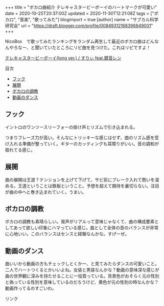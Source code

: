 +++
title = "ボカロ曲紹介 テレキャスタービーボーイのハートマークが可愛い"
date = 2020-10-25T20:37:00Z
updated = 2020-11-30T12:21:08Z
tags = ["ボカロ", "音楽", "歌ってみた"]
blogimport = true 
[author]
	name = "サブカル科学研究会"
	uri = "https://draft.blogger.com/profile/00849312168396849001"
+++

 <p>NicoBox　で歌ってみたランキングをランダム再生して最近のボカロ曲はどんなんやろなー、と聞いていたところにリピ曲を見つけた。これはリピですよ！</p> <script type="application/javascript" src="https://embed.nicovideo.jp/watch/sm37507315/script?w=640&h=360"></script><noscript><a href="https://www.nicovideo.jp/watch/sm37507315">テレキャスタービーボーイ(long ver.) / すりぃ feat.鏡音レン</a></noscript> <p>目次</p><ul><li><a href='#フック'>フック</a></li><li><a href='#展開'>展開</a></li><li><a href='#ボカロの調教'>ボカロの調教</a></li><li><a href='#動画のダンス'>動画のダンス</a></li></ul> <h2 id="フック" onmouseover="this.querySelector('a .fa-link').style.display='inline-block'" onmouseout="this.querySelector('a .fa-link').style.display='none'">フック<a href="#フック" title="フック"><i class="fas fa-link ml-1" style="display:none;"></i></a></h2><p>イントロのワンツースリーフォーの掛け声とリズムで引き込まれる。</p><p>つまりフレーズ力が高い。そんなにトリッキーな感じはせず、曲のリズム感を受け入れる準備が整っていく。ギターのカッティングも耳障りがいい。音の調和が取れてる感じ。</p><h2 id="展開" onmouseover="this.querySelector('a .fa-link').style.display='inline-block'" onmouseout="this.querySelector('a .fa-link').style.display='none'">展開<a href="#展開" title="展開"><i class="fas fa-link ml-1" style="display:none;"></i></a></h2><p>曲の展開は王道？テンションを上げて下げて、サビ前にブレーク入れて勢いを溜める。王道ということは鉄板ということ。予想を超えて期待を裏切らない。注目が曲の中へと巻き込まれていく。うまい。</p><h2 id="ボカロの調教" onmouseover="this.querySelector('a .fa-link').style.display='inline-block'" onmouseout="this.querySelector('a .fa-link').style.display='none'">ボカロの調教<a href="#ボカロの調教" title="ボカロの調教"><i class="fas fa-link ml-1" style="display:none;"></i></a></h2><p>ボカロの調教も素晴らしい。発声がリアルって意味じゃなくて、曲の構成要素としてあって欲しい印象にハマっている感じ。曲として全体の音のバランスが非常に心地いい。このバランスはセンスと経験なんかな。すげーぜ。</p><h2 id="動画のダンス" onmouseover="this.querySelector('a .fa-link').style.display='inline-block'" onmouseout="this.querySelector('a .fa-link').style.display='none'">動画のダンス<a href="#動画のダンス" title="動画のダンス"><i class="fas fa-link ml-1" style="display:none;"></i></a></h2><p>曲いいから動画の方もチェックしとくかー、と見てみたらダンスの可愛いこと。二人でハートつくるとかいいよね。女装と男装なんかな？動画の意味深な感じが曲の世界観に深みを持たせることに一役買っている。背景色がおそらく元の性別と偽っている性別を意味しているのだろうけど、黄色が元の性別の時なんかな？動画作ってるのすごいわ。</p> <!-- START MoshimoAffiliateEasyLink --><script type="text/javascript">(function(b,c,f,g,a,d,e){b.MoshimoAffiliateObject=a; b[a]=b[a]||function(){arguments.currentScript=c.currentScript ||c.scripts[c.scripts.length-2];(b[a].q=b[a].q||[]).push(arguments)}; c.getElementById(a)||(d=c.createElement(f),d.src=g, d.id=a,e=c.getElementsByTagName("body")[0],e.appendChild(d))}) (window,document,"script","//dn.msmstatic.com/site/cardlink/bundle.js","msmaflink"); msmaflink({"n":"すりぃ \/ パンデミック [CD]","b":"","t":"","d":"https:\/\/thumbnail.image.rakuten.co.jp","c_p":"","p":["\/@0_mall\/mifsoft\/cabinet\/644\/otto-9.jpg"],"u":{"u":"https:\/\/item.rakuten.co.jp\/mifsoft\/otto-9\/","t":"rakuten","r_v":""},"aid":{"rakuten":"2220301","yahoo":"2220303"},"eid":"hzoni","s":"s"}); </script><div id="msmaflink-hzoni">リンク</div><!-- MoshimoAffiliateEasyLink END -->
